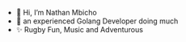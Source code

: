 - 👋 Hi, I’m Nathan Mbicho
- 👀 an experienced Golang Developer doing much
- ✨ Rugby Fun, Music and Adventurous

<!---
nathanmbicho/nathanmbicho is a ✨ special ✨ repository because its `README.md` (this file) appears on your GitHub profile.
You can click the Preview link to take a look at your changes.
--->
